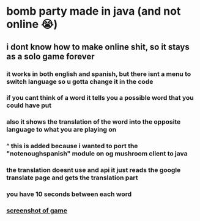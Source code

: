 # bomb party made in java (and not online 😭)
## i dont know how to make online shit, so it stays as a solo game forever
### it works in both english and spanish, but there isnt a menu to switch language so u gotta change it in the code
### if you cant think of a word it tells you a possible word that you could have put
### also it shows the translation of the word into the opposite language to what you are playing on
### ^ this is added because i wanted to port the "notenoughspanish" module on og mushroom client to java
### the translation doesnt use and api it just reads the google translate page and gets the translation part
### you have 10 seconds between each word
### [screenshot of game](https://cdn.discordapp.com/attachments/1182082966457958471/1182083106719678504/image.png?ex=658367ae&is=6570f2ae&hm=a722c20b6cfa7f43f7cd1d825dc8ec6271ad15527cf1f47ac2f74e94e8237d02&)
